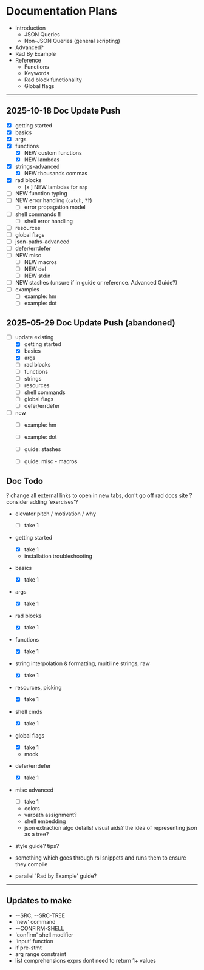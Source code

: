 # Documentation Plans

- Introduction
  - JSON Queries
  - Non-JSON Queries (general scripting)
- Advanced?
- Rad By Example
- Reference
  - Functions
  - Keywords
  - Rad block functionality
  - Global flags

---

## 2025-10-18 Doc Update Push

- [x] getting started
- [x] basics
- [x] args
- [x] functions
  - [x] NEW custom functions
  - [x] NEW lambdas
- [x] strings-advanced
  - [x] NEW thousands commas
- [x] rad blocks
  - [x  ] NEW lambdas for `map` 
- [ ] NEW function typing
- [ ] NEW error handling (`catch`, `??`)
  - [ ] error propagation model
- [ ] shell commands !!
  - [ ] shell error handling
- [ ] resources
- [ ] global flags
- [ ] json-paths-advanced
- [ ] defer/errdefer
- [ ] NEW misc
  - [ ] NEW macros
  - [ ] NEW del
  - [ ] NEW stdin

- [ ] NEW stashes (unsure if in guide or reference. Advanced Guide?)
- [ ] examples
   - [ ] example: hm
   - [ ] example: dot

## 2025-05-29 Doc Update Push (abandoned)

- [ ] update existing
    - [x] getting started
    - [x] basics
    - [x] args
    - [ ] rad blocks
    - [ ] functions
    - [ ] strings
    - [ ] resources
    - [ ] shell commands
    - [ ] global flags
    - [ ] defer/errdefer
- [ ] new
    - [ ] example: hm
    - [ ] example: dot
    - [ ] guide: stashes
    - [ ] guide: misc - macros


## Doc Todo

? change all external links to open in new tabs, don't go off rad docs site
? consider adding 'exercises'?

- elevator pitch / motivation / why
  - [ ] take 1
- getting started
  - [x] take 1
  - installation troubleshooting
- basics
  - [x] take 1
- args
  - [x] take 1
- rad blocks
  - [x] take 1
- functions
  - [x] take 1
- string interpolation & formatting, multiline strings, raw
  - [x] take 1
- resources, picking
  - [x] take 1
- shell cmds
  - [x] take 1
- global flags
  - [x] take 1
  - mock
- defer/errdefer
  - [x] take 1
- misc advanced
  - [ ] take 1
  - colors
  - varpath assignment?
  - shell embedding
  - json extraction algo details! visual aids? the idea of representing json as a tree?

- style guide? tips?
- something which goes through rsl snippets and runs them to ensure they compile
- parallel 'Rad by Example' guide?

---

## Updates to make

- --SRC, --SRC-TREE
- 'new' command
- --CONFIRM-SHELL
- 'confirm' shell modifier
- 'input' function
- if pre-stmt
- arg range constraint
- list comprehensions exprs dont need to return 1+ values
